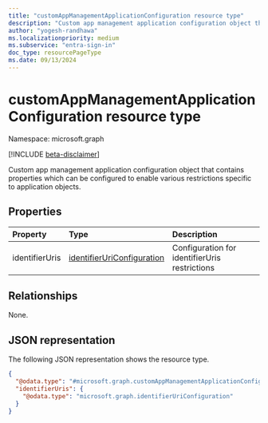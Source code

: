 ```yaml
---
title: "customAppManagementApplicationConfiguration resource type"
description: "Custom app management application configuration object that contains properties which can be configured to enable various restrictions specific to applications."
author: "yogesh-randhawa"
ms.localizationpriority: medium
ms.subservice: "entra-sign-in"
doc_type: resourcePageType
ms.date: 09/13/2024
---
```


# customAppManagementApplicationConfiguration resource type

Namespace: microsoft.graph

[!INCLUDE [beta-disclaimer](../../includes/beta-disclaimer.md)]

Custom app management application configuration object that contains properties which can be configured to enable various restrictions specific to application objects.

## Properties

| Property       | Type                                                        | Description                                   |
| :------------- | :---------------------------------------------------------- | :-------------------------------------------- |
| identifierUris | [identifierUriConfiguration](identifieruriconfiguration.md) | Configuration for identifierUris restrictions |

## Relationships

None.

## JSON representation

The following JSON representation shows the resource type.

<!-- {
  "blockType": "resource",
  "@odata.type": "microsoft.graph.customAppManagementApplicationConfiguration"
}
-->

```json
{
  "@odata.type": "#microsoft.graph.customAppManagementApplicationConfiguration",
  "identifierUris": {
    "@odata.type": "microsoft.graph.identifierUriConfiguration"
  }
}
```
